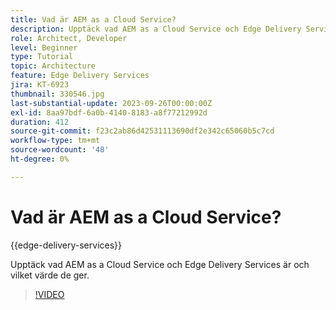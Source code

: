 ```yaml
---
title: Vad är AEM as a Cloud Service?
description: Upptäck vad AEM as a Cloud Service och Edge Delivery Services är och vilket värde de ger.
role: Architect, Developer
level: Beginner
type: Tutorial
topic: Architecture
feature: Edge Delivery Services
jira: KT-6923
thumbnail: 330546.jpg
last-substantial-update: 2023-09-26T00:00:00Z
exl-id: 8aa97bdf-6a0b-4140-8183-a8f77212992d
duration: 412
source-git-commit: f23c2ab86d42531113690df2e342c65060b5c7cd
workflow-type: tm+mt
source-wordcount: '48'
ht-degree: 0%

---
```


# Vad är AEM as a Cloud Service?

{{edge-delivery-services}}

Upptäck vad AEM as a Cloud Service och Edge Delivery Services är och vilket värde de ger.

>[!VIDEO](https://video.tv.adobe.com/v/330546?quality=12&learn=on)
